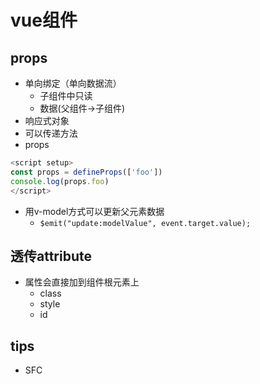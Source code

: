 
# vue组件

## props
+ 单向绑定（单向数据流）
    + 子组件中只读
    + 数据(父组件->子组件)
+ 响应式对象
+ 可以传递方法
+ props
```js
<script setup>
const props = defineProps(['foo'])
console.log(props.foo)
</script>
```
+ 用v-model方式可以更新父元素数据
    + `$emit("update:modelValue", event.target.value);`

## 透传attribute
+ 属性会直接加到组件根元素上
    + class
    + style
    + id



## tips
+ SFC